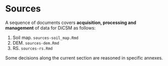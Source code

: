# Sources

A sequence of documents covers **acquisition, processing and management** of data for DiCSM as follows:

1. Soil map. 
   `sources-soil_map.Rmd`
1. DEM. 
   `sources-dem.Rmd`
1. RS.
   `sources-rs.Rmd`

Some decisions along the current section are reasoned in specific annexes. 